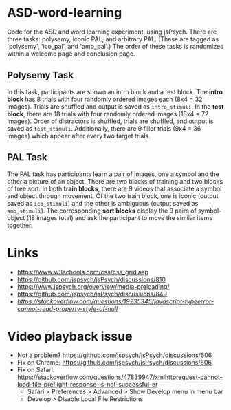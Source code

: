 # ASD-word-learning

Code for the ASD and word learning experiment, using jsPsych. There are three tasks: polysemy, iconic PAL, and arbitrary PAL. (These are tagged as 'polysemy', 'ico_pal', and 'amb_pal'.) The order of these tasks is randomized within a welcome page and conclusion page.

## Polysemy Task

In this task, participants are shown an intro block and a test block. The **intro block** has 8 trials with four randomly ordered images each (8x4 = 32 images). Trials are shuffled and output is saved as `intro_stimuli`. In the **test block**, there are 18 trials with four randomly ordered images (18x4 = 72 images). Order of distractors is shuffled, trials are shuffled, and output is saved as `test_stimuli`. Additionally, there are 9 filler trials (9x4 = 36 images) which appear after every two target trials.

## PAL Task

The PAL task has participants learn a pair of images, one a symbol and the other a picture of an object. There are two blocks of training and two blocks of free sort. In both **train blocks**, there are 9 videos that associate a symbol and object through movement. Of the two train block, one is iconic (output saved as `ico_stimuli`) and the other is ambiguous (output saved as `amb_stimuli`). The corresponding **sort blocks** display the 9 pairs of symbol-object (18 images total) and ask the participant to move the similar items together.

# Links

- https://www.w3schools.com/css/css_grid.asp
- https://github.com/jspsych/jsPsych/discussions/810
- https://www.jspsych.org/overview/media-preloading/
- https://github.com/jspsych/jsPsych/discussions/849
- *https://stackoverflow.com/questions/19235345/javascript-typeerror-cannot-read-property-style-of-null*

# Video playback issue

- Not a problem? https://github.com/jspsych/jsPsych/discussions/606
- Fix on Chrome: https://github.com/jspsych/jsPsych/discussions/606
- Fix on Safari: https://stackoverflow.com/questions/47839947/xmlhttprequest-cannot-load-file-preflight-response-is-not-successful-er
  - Safari > Preferences > Advanced > Show Develop menu in menu bar
  - Develop > Disable Local File Restrictions
